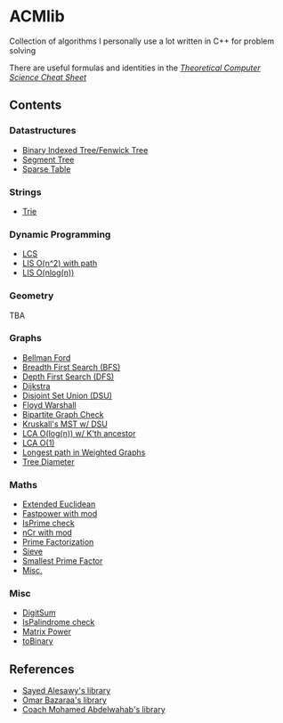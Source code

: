 # ACMlib
Collection of algorithms I personally use a lot written in C++ for problem solving

There are useful formulas and identities in the [*Theoretical Computer Science Cheat Sheet*](https://github.com/yousefwalid/ACMlib/blob/master/Cheat%20Sheet.pdf)

## **Contents**

### **Datastructures**
- [Binary Indexed Tree/Fenwick Tree](https://github.com/yousefwalid/ACMlib/blob/master/Datastructures%20%26%20Strings/BIT.cpp)
- [Segment Tree](https://github.com/yousefwalid/ACMlib/blob/master/Datastructures%20%26%20Strings/Segment%20Tree.cpp)
- [Sparse Table](https://github.com/yousefwalid/ACMlib/blob/master/Datastructures%20%26%20Strings/Sparse%20Table.cpp)

### **Strings**
- [Trie](https://github.com/yousefwalid/ACMlib/blob/master/Datastructures%20%26%20Strings/Trie.cpp)

### **Dynamic Programming**
- [LCS](https://github.com/yousefwalid/ACMlib/blob/master/Dynamic%20Programming/LCS.cpp)
- [LIS O(n^2) with path](https://github.com/yousefwalid/ACMlib/blob/master/Dynamic%20Programming/LIS%20O(n%5E2)%20-%20Path.cpp)
- [LIS O(nlog(n))](https://github.com/yousefwalid/ACMlib/blob/master/Dynamic%20Programming/LIS%20O(nlogn).cpp)

### **Geometry**
TBA

### **Graphs**
- [Bellman Ford](https://github.com/yousefwalid/ACMlib/blob/master/Graphs/Bellman.cpp)
- [Breadth First Search (BFS)](https://github.com/yousefwalid/ACMlib/blob/master/Graphs/BFS.cpp)
- [Depth First Search (DFS)](https://github.com/yousefwalid/ACMlib/blob/master/Graphs/DFS.cpp)
- [Dijkstra](https://github.com/yousefwalid/ACMlib/blob/master/Graphs/Dijkstra.cpp)
- [Disjoint Set Union (DSU)](https://github.com/yousefwalid/ACMlib/blob/master/Graphs/DSU.cpp)
- [Floyd Warshall](https://github.com/yousefwalid/ACMlib/blob/master/Graphs/Floyd.cpp)
- [Bipartite Graph Check](https://github.com/yousefwalid/ACMlib/blob/master/Graphs/isBipartite%20Graph.cpp)
- [Kruskall's MST w/ DSU](https://github.com/yousefwalid/ACMlib/blob/master/Graphs/Kruskall's%20MST.cpp)
- [LCA O(log(n)) w/ K'th ancestor](https://github.com/yousefwalid/ACMlib/blob/master/Graphs/LCA%20O(logn).cpp)
- [LCA O(1)](https://github.com/yousefwalid/ACMlib/blob/master/Graphs/LCA%20O(1).cpp)
- [Longest path in Weighted Graphs](https://github.com/yousefwalid/ACMlib/blob/master/Graphs/Longest%20Path%20Weighted.cpp)
- [Tree Diameter](https://github.com/yousefwalid/ACMlib/blob/master/Graphs/Tree%20Diameter.cpp)

### **Maths**
- [Extended Euclidean](https://github.com/yousefwalid/ACMlib/blob/master/Maths/ExtendedEuclid.cpp)
- [Fastpower with mod](https://github.com/yousefwalid/ACMlib/blob/master/Maths/Fastpower%20with%20mod.cpp)
- [IsPrime check](https://github.com/yousefwalid/ACMlib/blob/master/Maths/IsPrime.cpp)
- [nCr with mod](https://github.com/yousefwalid/ACMlib/blob/master/Maths/nCr%20with%20mod.cpp)
- [Prime Factorization](https://github.com/yousefwalid/ACMlib/blob/master/Maths/Prime%20Factorization.cpp)
- [Sieve](https://github.com/yousefwalid/ACMlib/blob/master/Maths/Sieve.cpp)
- [Smallest Prime Factor](https://github.com/yousefwalid/ACMlib/blob/master/Maths/Smallest%20Prime%20Factor.cpp)
- [Misc.](https://github.com/yousefwalid/ACMlib/blob/master/Maths/Misc.cpp)


### **Misc**
- [DigitSum](https://github.com/yousefwalid/ACMlib/blob/master/Misc/DigitSum.cpp)
- [IsPalindrome check](https://github.com/yousefwalid/ACMlib/blob/master/Misc/IsPalindrome.cpp)
- [Matrix Power](https://github.com/yousefwalid/ACMlib/blob/master/Misc/Matrix%20Power.cpp)
- [toBinary](https://github.com/yousefwalid/ACMlib/blob/master/Misc/toBinary.cpp)


## **References**
- [Sayed Alesawy's library](https://github.com/yousefwalid/ACMlib/blob/master/Sayed%20Library.pdf)
- [Omar Bazaraa's library](https://github.com/OmarBazaraa/Competitive-Programming)
- [Coach Mohamed Abdelwahab's library](https://github.com/yousefwalid/ACMlib/blob/master/Coach%20Library.pdf)




